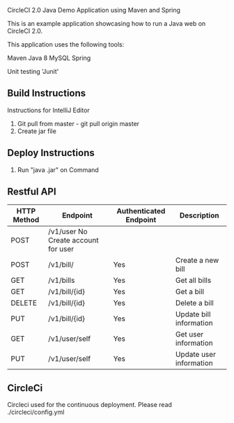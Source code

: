 CircleCI 2.0 Java Demo Application using Maven and Spring

This is an example application showcasing how to run a Java web on CircleCI 2.0.

This application uses the following tools:

Maven
Java 8
MySQL
Spring

Unit testing
'Junit'


## Build Instructions
Instructions for IntelliJ Editor
1) Git pull from master - git pull origin master
4) Create jar file
   
## Deploy Instructions
1) Run "java .jar" on Command

## Restful API
|HTTP Method |	   Endpoint  |  Authenticated Endpoint |  Description|
| --- | --- | --- | ---|
POST 	|/v1/user 	No 	Create account for user
POST |	/v1/bill/ 	|Yes 	|Create a new bill
GET 	|/v1/bills 	|Yes 	|Get all bills
GET |	/v1/bill/{id} |	Yes |	Get a bill
DELETE 	|/v1/bill/{id} |	Yes |	Delete a bill
PUT 	|/v1/bill/{id} |	Yes 	|Update bill information
GET 	|/v1/user/self |	Yes 	|Get user information 
PUT 	|/v1/user/self |	Yes 	|Update user information

## CircleCi
Circleci used for the continuous deployment.
Please read ./circleci/config.yml
